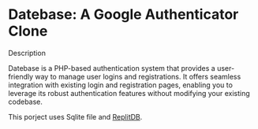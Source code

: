 # Datebase: A Google Authenticator Clone
Description

Datebase is a PHP-based authentication system that provides a user-friendly way to manage user logins and registrations. It offers seamless integration with existing login and registration pages, enabling you to leverage its robust authentication features without modifying your existing codebase.

This porject uses Sqlite file and [ReplitDB](https://github.com/ShalvexNovachrono/PHP-Replit-Database-Example-Template).
